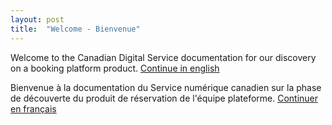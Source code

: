 ```yaml
---
layout: post
title:  "Welcome - Bienvenue"
---
```


Welcome to the Canadian Digital Service documentation for our discovery on a booking platform product. 
[Continue in english](https://cds-snc.github.io/booking-documentation/context)

Bienvenue à la documentation du Service numérique canadien sur la phase de découverte du produit de réservation de l'équipe plateforme.
[Continuer en français](https://cds-snc.github.io/booking-documentation/contexte)
